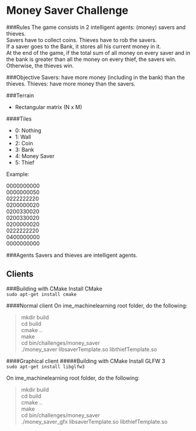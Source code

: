 Money Saver Challenge
=====================

###Rules
The game consists in 2 intelligent agents: (money) savers and thieves.  
Savers have to collect coins. Thieves have to rob the savers.  
If a saver goes to the Bank, it stores all his current money in it.  
At the end of the game, if the total sum of all money on every saver and in the
bank is greater than all the money on every thief, the savers win. Otherwise,
the thieves win.

###Objective
Savers: have more money (including in the bank) than the thieves.
Thieves: have more money than the savers.

###Terrain

- Rectangular matrix (N x M)

####Tiles
- 0: Nothing
- 1: Wall
- 2: Coin
- 3: Bank
- 4: Money Saver
- 5: Thief

Example:

0000000000  
0000000050  
0222222220  
0200000020  
0200330020  
0200330020  
0200000020  
0222222220  
0400000000  
0000000000  

###Agents
Savers and thieves are intelligent agents.


Clients
-------
###Building with CMake
Install CMake  
``sudo apt-get install cmake``

####Normal client
On ime_machinelearning root folder, do the following:  
>  mkdir build  
>  cd build  
>  cmake ..  
>  make  
>  cd bin/challenges/money_saver  
>  ./money_saver libsaverTemplate.so libthiefTemplate.so

####Graphical client
#####Building with CMake
Install GLFW 3  
``sudo apt-get install libglfw3``  

On ime_machinelearning root folder, do the following:  
> mkdir build  
> cd build  
> cmake ..  
> make  
> cd bin/challenges/money_saver  
> ./money_saver_gfx libsaverTemplate.so libthiefTemplate.so

